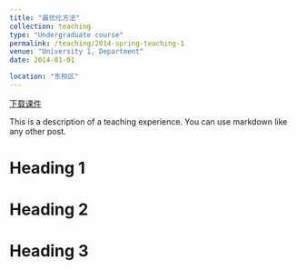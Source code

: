 ```yaml
---
title: "最优化方法"
collection: teaching
type: "Undergraduate course"
permalink: /teaching/2014-spring-teaching-1
venue: "University 1, Department"
date: 2014-01-01

location: "东校区"
---
```


[下载课件](http://zhaiweixin.github.io/files/paper1.pdf)

This is a description of a teaching experience. You can use markdown like any other post.

Heading 1
======

Heading 2
======

Heading 3
======


